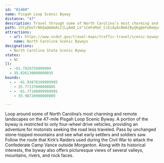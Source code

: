 ```yaml
---
id: "81460"
name: Pisgah Loop Scenic Byway
distance: "47"
description: Travel through some of North Carolina’s most charming and remote landscapes on the 47-mile Pisgah Loop Scenic Byway.
path: ihtyEbefrNk@a@mAmAsI{LyAmD_Lk^iCmFeMaV_CcEiAyAcBmA{By@kg@eFwBe@yAy@oScUsAe@gAMo@@o@NeAr@s@~@_@z@eIdc@u@fBs@v@aAr@cAX{JdAu@RaBx@oAjAaOtS{BxAiA\_BNcFImHc@yATs@lA_AxEOrAClABvEGlAKnA_@dA_AbBcCzBaArAw@jB}B`Io@~AsArAw@`@o@PuA?i@KyEgCwBe@oAG}ERcAEsA_@cBgA{Aq@gBSuPl@iBPcBZqBv@}G~GkAl@cBRiCQg@DiA`@[\iAxBs@t@_@TaDz@uA~@o@jAy@~Bi@r@qMfGqBxA{BtCqG~J}@t@eAb@cALoPs@u@JwF`CoAL}@GwDcAyAu@i@q@kBoEm@q@e@W{I}B_AI}@Ho@R_Al@i@j@oBzFqAdBiE`Cy@x@Yp@Kt@MfF[jAU`@{LdKgARoAKgJcFiAKo@Lc@RiBbB_Af@}AXaELq@La@T{AtAqBj@WRSZeAhDq@f@eAP_Cc@sAXcB|@y@Ni@DsDMy@Do@Ry@r@gC|FmC|Gg@v@wAr@mEl@oBDqBe@eBy@o@Go@JYN_B~CYR{CpA_@~@FrAT^dBlARVBt@C`@e@jB?v@Fz@f@rBDl@c@dFUp@[Ty@BaA]qPsHs@Mu@DcAJyA~AmA`E_AxA_BpAwA`@mKL_@NYZgEfKKdAFhAvAjCTfBUpAy@dAgFrBeB`@iAr@i@jAYzA_@jHHdC~@hI?pB]xA{ArC]|A[bCSx@mBfEy@l@yBd@c@Zk@hAm@~B{@rAYz@IzAD~A[v@YVoBZY^s@jB[XmB`AgDfCsCjAgEdA_B~@mB`DkAjAqD~AiEtAgJRiJA_Ds@u@Cq@Ha@Nw@j@a@l@m@jBYjBy@fBcEhCu@pAUpANzDIv@O`@sDxEYRyB^gBnCS|@LrAbBfDdD`KlCnGHnAKd@Yf@i@d@oA~@s@TmAPmFPi@Te@p@e@dCYr@c@f@i@\iDb@i@V}@fAQhAJ`Bb@xCn@hM^jBzFlEn@x@j@hBrAvCnBnBfBvAd@v@l@zAHr@f@jTk@rF?r@X|A^j@hBlAb@j@~@fETzBLrAMxAeB`I_@jCT`BdBxBHr@Ej@_BrFcChFIdAh@dB~@zBD|@?fDUfAi@dAc@XiA^oEx@wE?wDJyBXcEnAsAbAme@|VkChCeG~HyA`AeCJsJuAkA]gCeB{@Ss@Bo@RyAKm@YyB{CwDsEcBq@eAGeAJqAh@eA~@e@dAc@~AExB?zHI`B_@|@s@fAo@^uAX}Ca@gAEyCXuBEmB_@oAe@eI{GwDnOQrC?rBSjAYt@iC~DiApCmD~K[xAOpBJ~@NZhCrDpChDhEtJlAt@|G|A|F`BhAdA|@dBxCjLh@|AbBrC`BxAjFzChDrCnIlB~@b@h@h@~ArCh@b@x@R|BDp@RbAv@xC`Dp@d@tF`BpAz@|DlEhAjB`@pAfEvPbBzDlErHrBpCdAz@`B~@~Bp@bERvZwCv@?x@Nt@ZxAlAlBbAn@zAZ~Bv@~C~@xApHzFhAd@hARdDa@`AEhAx@d@xATxARKvDmFj@YdADfEf@lBStB_@\DhAf@b@AnAw@lAaCtAG^Tb@DXE`Am@pAmAh@YdA?nDx@tG?^QrBkBhCmH^i@h@Y|BWr@m@Ts@x@_Ej@s@l@Yt@Kh@FXXh@pA^Px@k@r@KxAP^PlBXtCe@zFJ|BKxCJjBQ`A@t@_BRMz@JbAd@^Kl@m@p@mBXQv@ETM^m@~@K\Qn@mC`@_A|@{@|A}@jA_Bf@OdAKNWLm@^YxA_@~BaAd@]n@w@vC{@\S~A}Bn@g@lDM~Bw@bAg@r@g@D_BR_@n@ChCx@h@AdAYb@a@b@y@d@eB^i@fBu@hAQnA?bAYdAEnC{@fBZr@BbBDnAKfDmAtCcBl@g@hC_Dx@yAn@iC^eDRqCbBiC`AwEv@i@rA_@vG_@n@c@^aBh@e@tCgA`Bw@xA[Tf@lBjBxE`BtIv@hCErBr@tA?|B}AdBa@b@Sr@En@P\^V`@VrANJ^?PMVe@XmDCmAUiBi@{ADg@b@W~@?fFr@vEBn@Ox@s@xAe@jBcA|@[fBIhB@p@Yp@m@x@}A`BaAl@s@bBmCtCsA|@QvBMxBf@xAFbCtAbAc@TJd@jAl@X~@N~@n@JILg@CW\u@dB}Ab@Mt@G|BX|@ZjBdCbBjBr@f@`E`BxCvBjA`@pAr@hBdBj@JnAYv@?rBXbAf@~@l@rAhBx@l@zAr@|B~Ch@`@j@DzB{@z@I|A^nAv@hA^lBPbCC^V~@fAt@ZVVjA^v@d@nDr@vCjAt@JvBEx@QhAJrCfBxCfDhAf@bCpBhBfAxAh@r@`@T@l@Sn@JrI`Ef@Hd@EhCqBb@s@HmBNStAZ|DlBlBpB^Vr@LbFK`Iw@vHa@tAFbCx@rOpHd@^bBz@tBdBzGxIbFzElCtEvAjA^p@XfAjAfKb@rAn@l@vIjEhCrBjB`@z@^h@l@XEJmAr@oClAyA`@Yh@EjIn@jFdAhG?lE^fGMnBy@r@Mh@BtAh@jELh@?bBg@dARvCtAnBd@b@JrAMdALbBzAbAV`@BpDe@lDTt@j@N^x@fDr@~AxDlDbBdANXHj@Ez@^vC?tANd@h@r@lE|AbD[dAD`F~C|ExAlD~AtBXfC?bCl@z@Hx@f@lArArAd@jAr@fCD~JmAdCw@bAH~@Xl@IrDiDnBwDlCeCx@gBxAmAh@SdAd@|@x@h@z@TBb@_@Tc@tAiAfAqB|BgDnC]X_@?Mc@aAi@_@o@Yo@Qe@?IS?K^k@xBgA~@qA`CgBhAyAz@oCHy@BsCPkC\sBlDaLXmB?gBJq@pFaHhBy@bEs@rG^fAElDqAbMsCzC{BdNmH`MgHdAeAh@{@fG{L`F{KpEsHt@a@vEwAXSp@mAfBmENkAEg@iAqESoB^_D~@eC^Uvb@kKzBu@mF_@sAYqAmA]iAOuAHkBbBaFNeBo@oLDeDb@mG@cBUsDo@oBmAcB_Ao@cAa@eCYiRA}CNiAXiAp@c@^gIzLsBrBs@^uBx@{XxFgEf@_EPiCFmAGiBqAc@{@{@sEgBaM[mAs@eAyBmA{IyBuA_AuHeKsD}F_CqEmByEgG_RUsBC_Ah@iMUyBwBaIKcCN{Ad@_BxCyGvAmBnBgAnAS~JMrEQvBy@n@k@rAmCn@aESmEiBgGkJmMsA_AyA{Ao@yA_@_BS_CAuk@qJgFsCeEsAu@g@QqA?gERcAKcBg@mHaJoBsBiAy@y@Yc@?yBf@o@GwDwB}GgGw@sA_Ay@o@a@sEsAwDqBu@g@aCeD_H{KgBaAuAcAmDuHmC{DqEoPeE{E{HmHmCeDUeA@gGQkBgEkMsByC[eBc@s@yCg@iAEyAn@s@v@_AL}@GiCeBcB{ByAmFoAeBiAgA}Ck@oAmAgBkA{@GiHx@_He@}By@_C_BqA_@eOcSoAsCi@yByAuBc@}@OyAiBaGiAsAo@e@_DgAoGw@k@k@MYKsBu@mCCy@XsAlFwNr@kAbBmB~CqEvAiCbC{JxAaIn@K|FDbDfAlEdDnAQt@e@|BgBh@Qb@Bd@Lb@`@x@d@hBh@nAr@h@FrAA|CbAzBPpAYbAs@f@QvEk@xA{@`DaATe@d@gDfAkENkA?u@J_AlAyEd@yHQy@}BcD_@wAG{EFyAS_A_CqDg@wAAc@HaC`A}C
attractions:
  - url: https://www.ncdot.gov/travel-maps/traffic-travel/scenic-byways/Documents/nc-scenic-byways-guidebook.pdf#page=86
    name: North Carolina Scenic Byways
designations:
  - North Carolina State Scenic Byway
states:
  - NC
ll:
  - -81.7929759999999
  - 35.826130000000035
bounds:
  - - -81.93878199999995
    - 35.77137000000005
  - - -81.77188099999995
    - 35.98728900000009

---
```


Loop around some of North Carolina’s most charming and remote landscapes on the 47-mile Pisgah Loop Scenic Byway. A portion of the byway is restricted to only four-wheel drive vehicles, providing an adventure for motorists seeking the road less traveled. Pass by unchanged stone-topped mountains and see what early settlers and soldiers saw. Follow the route that Kirk’s Raiders used during the Civil War to attack the Confederate Camp Vance outside Morganton. Along with its historical interests, the byway also offers picturesque views of several valleys, mountains, rivers, and rock faces.
